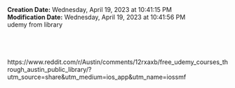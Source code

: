<div><b>Creation Date:</b> Wednesday, April 19, 2023 at 10:41:15 PM<br></div>
<div><b>Modification Date:</b> Wednesday, April 19, 2023 at 10:41:56 PM<br></div>
<div>udemy from library </div>
<div><br></div>
<div><br></div>
<div><br></div>
<div><br></div>
<div>https://www.reddit.com/r/Austin/comments/12rxaxb/free_udemy_courses_through_austin_public_library/?utm_source=share&amputm_medium=ios_app&amputm_name=iossmf</div>

